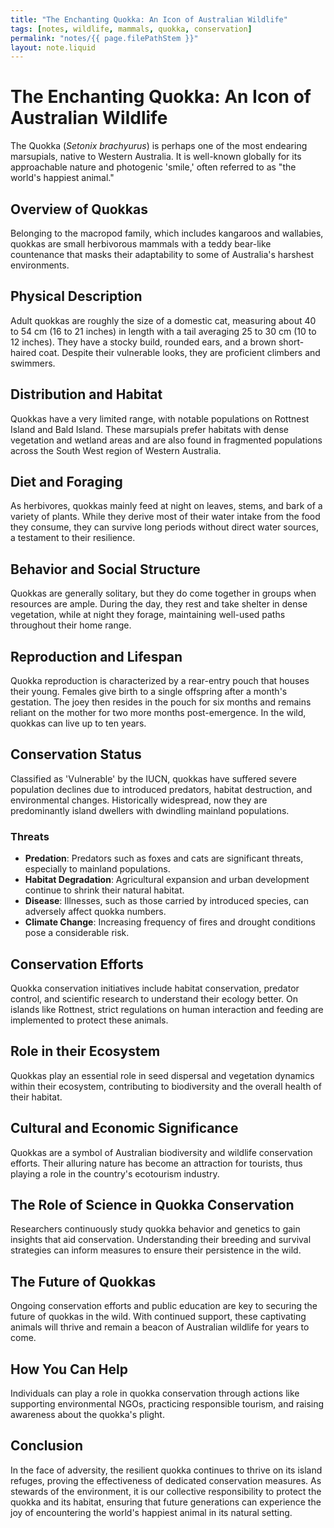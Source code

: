 ```yaml
---
title: "The Enchanting Quokka: An Icon of Australian Wildlife"
tags: [notes, wildlife, mammals, quokka, conservation]
permalink: "notes/{{ page.filePathStem }}"
layout: note.liquid
---
```


# The Enchanting Quokka: An Icon of Australian Wildlife

The Quokka (*Setonix brachyurus*) is perhaps one of the most endearing marsupials, native to Western Australia. It is well-known globally for its approachable nature and photogenic 'smile,' often referred to as "the world's happiest animal."

## Overview of Quokkas

Belonging to the macropod family, which includes kangaroos and wallabies, quokkas are small herbivorous mammals with a teddy bear-like countenance that masks their adaptability to some of Australia's harshest environments.

## Physical Description

Adult quokkas are roughly the size of a domestic cat, measuring about 40 to 54 cm (16 to 21 inches) in length with a tail averaging 25 to 30 cm (10 to 12 inches). They have a stocky build, rounded ears, and a brown short-haired coat. Despite their vulnerable looks, they are proficient climbers and swimmers.

## Distribution and Habitat

Quokkas have a very limited range, with notable populations on Rottnest Island and Bald Island. These marsupials prefer habitats with dense vegetation and wetland areas and are also found in fragmented populations across the South West region of Western Australia.

## Diet and Foraging

As herbivores, quokkas mainly feed at night on leaves, stems, and bark of a variety of plants. While they derive most of their water intake from the food they consume, they can survive long periods without direct water sources, a testament to their resilience.

## Behavior and Social Structure

Quokkas are generally solitary, but they do come together in groups when resources are ample. During the day, they rest and take shelter in dense vegetation, while at night they forage, maintaining well-used paths throughout their home range.

## Reproduction and Lifespan

Quokka reproduction is characterized by a rear-entry pouch that houses their young. Females give birth to a single offspring after a month's gestation. The joey then resides in the pouch for six months and remains reliant on the mother for two more months post-emergence. In the wild, quokkas can live up to ten years.

## Conservation Status

Classified as 'Vulnerable' by the IUCN, quokkas have suffered severe population declines due to introduced predators, habitat destruction, and environmental changes. Historically widespread, now they are predominantly island dwellers with dwindling mainland populations.

### Threats

- **Predation**: Predators such as foxes and cats are significant threats, especially to mainland populations.
- **Habitat Degradation**: Agricultural expansion and urban development continue to shrink their natural habitat.
- **Disease**: Illnesses, such as those carried by introduced species, can adversely affect quokka numbers.
- **Climate Change**: Increasing frequency of fires and drought conditions pose a considerable risk.

## Conservation Efforts

Quokka conservation initiatives include habitat conservation, predator control, and scientific research to understand their ecology better. On islands like Rottnest, strict regulations on human interaction and feeding are implemented to protect these animals.

## Role in their Ecosystem

Quokkas play an essential role in seed dispersal and vegetation dynamics within their ecosystem, contributing to biodiversity and the overall health of their habitat.

## Cultural and Economic Significance

Quokkas are a symbol of Australian biodiversity and wildlife conservation efforts. Their alluring nature has become an attraction for tourists, thus playing a role in the country's ecotourism industry.

## The Role of Science in Quokka Conservation

Researchers continuously study quokka behavior and genetics to gain insights that aid conservation. Understanding their breeding and survival strategies can inform measures to ensure their persistence in the wild.

## The Future of Quokkas

Ongoing conservation efforts and public education are key to securing the future of quokkas in the wild. With continued support, these captivating animals will thrive and remain a beacon of Australian wildlife for years to come.

## How You Can Help

Individuals can play a role in quokka conservation through actions like supporting environmental NGOs, practicing responsible tourism, and raising awareness about the quokka's plight.

## Conclusion

In the face of adversity, the resilient quokka continues to thrive on its island refuges, proving the effectiveness of dedicated conservation measures. As stewards of the environment, it is our collective responsibility to protect the quokka and its habitat, ensuring that future generations can experience the joy of encountering the world's happiest animal in its natural setting.
